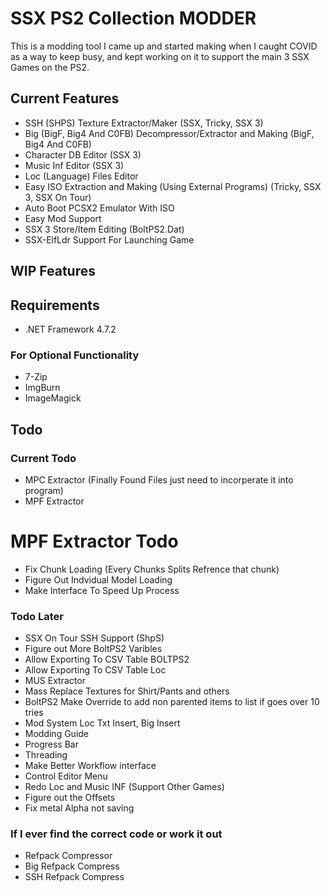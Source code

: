 
# SSX PS2 Collection MODDER

This is a modding tool I came up and started making when I caught COVID as a way to keep busy, and kept working on it to support the main 3 SSX Games on the PS2.

## Current Features
- SSH (SHPS) Texture Extractor/Maker (SSX, Tricky, SSX 3)
- Big (BigF, Big4 And C0FB) Decompressor/Extractor and Making (BigF, Big4 And C0FB)
- Character DB Editor (SSX 3)
- Music Inf Editor (SSX 3)
- Loc (Language) Files Editor
- Easy ISO Extraction and Making (Using External Programs) (Tricky, SSX 3, SSX On Tour)
- Auto Boot PCSX2 Emulator With ISO
- Easy Mod Support
- SSX 3 Store/Item Editing (BoltPS2.Dat)
- SSX-ElfLdr Support For Launching Game

## WIP Features

## Requirements

- .NET Framework 4.7.2

### For Optional Functionality
- 7-Zip
- ImgBurn
- ImageMagick

## Todo

### Current Todo
- MPC Extractor (Finally Found Files just need to incorperate it into program)
- MPF Extractor

# MPF Extractor Todo
- Fix Chunk Loading (Every Chunks Splits Refrence that chunk)
- Figure Out Indvidual Model Loading
- Make Interface To Speed Up Process

### Todo Later
- SSX On Tour SSH Support (ShpS)
- Figure out More BoltPS2 Varibles
- Allow Exporting To CSV Table BOLTPS2
- Allow Exporting To CSV Table Loc
- MUS Extractor
- Mass Replace Textures for Shirt/Pants and others
- BoltPS2 Make Override to add non parented items to list if goes over 10 tries
- Mod System Loc Txt Insert, Big Insert
- Modding Guide
- Progress Bar
- Threading
- Make Better Workflow interface
- Control Editor Menu
- Redo Loc and Music INF (Support Other Games)
- Figure out the Offsets
- Fix metal Alpha not saving

### If I ever find the correct code or work it out
- Refpack Compressor
- Big Refpack Compress
- SSH Refpack Compress
